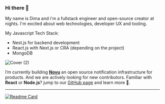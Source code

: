 ### Hi there 👋

My name is Dima and i'm a fullstack engineer and open-source creator at nights. I'm excited about web technologies, developer UX and tooling.

My Javascript Tech Stack:
- Nest.js for backend development
- React.js with Next.js or CRA (depending on the project)
- MongoDB



![Cover (2)](https://user-images.githubusercontent.com/8872447/156371646-3998f1dd-0344-4aab-8938-bf76ea05a77c.png)

 I’m currently building **[Novu](https://github.com/novuhq/novu)** an open source notification infrastructure for products.
 And we are actively looking for new contributors. Familiar with **React** or **Node.js**? jump to our [GitHub page](https://github.com/novuhq/novu) and learn more 🙏.
 
---- 
 
[![Readme Card](https://github-readme-stats.vercel.app/api/pin/?username=notifirehq&repo=notifire)](https://github.com/notifirehq/notifire)
